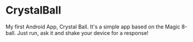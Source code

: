 CrystalBall
===========

My first Android App, Crystal Ball. It's a simple app based on the Magic 8-ball. 
Just run, ask it and shake your device for a response!
